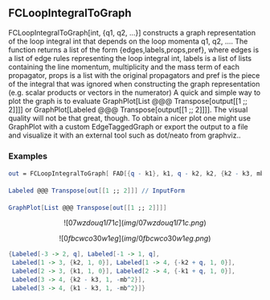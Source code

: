 ##  FCLoopIntegralToGraph 

FCLoopIntegralToGraph[int, {q1, q2, ...}] constructs a graph representation of the loop integral int that depends on the loop momenta q1, q2, .... The function returns a list of the form {edges,labels,props,pref}, where edges is a list of edge rules representing the loop integral int, labels is a list of lists containing the line momentum, multiplicity and the mass term of each propagator, props is a list with the original propagators and pref is the piece of the integral that was ignored when constructing the graph representation (e.g. scalar products or vectors in the numerator) A quick and simple way to plot the graph is to evaluate GraphPlot[List @@@ Transpose[output[[1 ;; 2]]]] or GraphPlot[Labeled @@@ Transpose[output[[1 ;; 2]]]]. The visual quality will not be that great, though. To obtain a nicer plot one might use GraphPlot with a custom EdgeTaggedGraph or export the output to a file and visualize it with an external tool such as dot/neato from graphviz..

###  Examples 

```mathematica
out = FCLoopIntegralToGraph[ FAD[{q - k1}, k1, q - k2, k2, {k2 - k3, mb}, {k1 - k3, mb}], {k1, k2, k3}] 
 
Labeled @@@ Transpose[out[[1 ;; 2]]] // InputForm 
 
GraphPlot[List @@@ Transpose[out[[1 ;; 2]]]]
```

$$![07wzdouq1l71c](img/07wzdouq1l71c.png)$$

$$![0fbcwco30w1eg](img/0fbcwco30w1eg.png)$$

```mathematica
{Labeled[-3 -> 2, q], Labeled[-1 -> 1, q], 
 Labeled[1 -> 3, {k2, 1, 0}], Labeled[1 -> 4, {-k2 + q, 1, 0}], 
 Labeled[2 -> 3, {k1, 1, 0}], Labeled[2 -> 4, {-k1 + q, 1, 0}], 
 Labeled[3 -> 4, {k2 - k3, 1, -mb^2}], 
 Labeled[3 -> 4, {k1 - k3, 1, -mb^2}]}
```